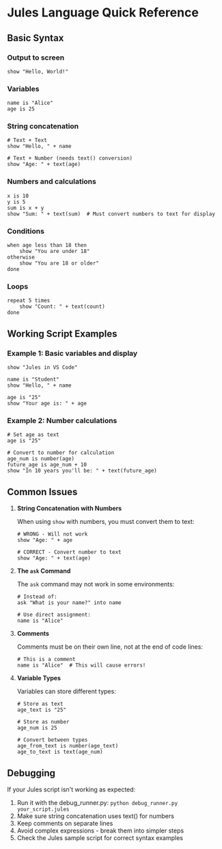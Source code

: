 # Jules Language Quick Reference

## Basic Syntax

### Output to screen
```jules
show "Hello, World!"
```

### Variables
```jules
name is "Alice"
age is 25
```

### String concatenation
```jules
# Text + Text
show "Hello, " + name

# Text + Number (needs text() conversion)
show "Age: " + text(age)
```

### Numbers and calculations
```jules
x is 10
y is 5
sum is x + y
show "Sum: " + text(sum)  # Must convert numbers to text for display
```

### Conditions
```jules
when age less than 18 then
    show "You are under 18"
otherwise
    show "You are 18 or older"
done
```

### Loops
```jules
repeat 5 times
    show "Count: " + text(count)
done
```

## Working Script Examples

### Example 1: Basic variables and display
```jules
show "Jules in VS Code"

name is "Student"
show "Hello, " + name

age is "25"
show "Your age is: " + age
```

### Example 2: Number calculations
```jules
# Set age as text
age is "25"

# Convert to number for calculation
age_num is number(age)
future_age is age_num + 10
show "In 10 years you'll be: " + text(future_age)
```

## Common Issues

1. **String Concatenation with Numbers**
   
   When using `show` with numbers, you must convert them to text:
   ```jules
   # WRONG - Will not work
   show "Age: " + age
   
   # CORRECT - Convert number to text
   show "Age: " + text(age)
   ```

2. **The `ask` Command**
   
   The `ask` command may not work in some environments:
   ```jules
   # Instead of:
   ask "What is your name?" into name
   
   # Use direct assignment:
   name is "Alice"
   ```

3. **Comments**
   
   Comments must be on their own line, not at the end of code lines:
   ```jules
   # This is a comment
   name is "Alice"  # This will cause errors!
   ```

4. **Variable Types**
   
   Variables can store different types:
   ```jules
   # Store as text
   age_text is "25"
   
   # Store as number
   age_num is 25
   
   # Convert between types
   age_from_text is number(age_text)
   age_to_text is text(age_num)
   ```

## Debugging

If your Jules script isn't working as expected:

1. Run it with the debug_runner.py: `python debug_runner.py your_script.jules`
2. Make sure string concatenation uses text() for numbers
3. Keep comments on separate lines
4. Avoid complex expressions - break them into simpler steps
5. Check the Jules sample script for correct syntax examples 